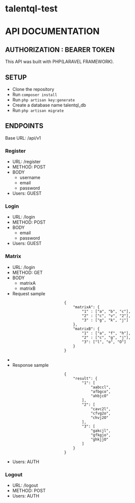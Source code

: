 # talentql-test
<h1>API DOCUMENTATION</h1>
<h2>AUTHORIZATION : BEARER TOKEN</h1>
<p>This API was built with PHP(LARAVEL FRAMEWORK).</p>

<h2>SETUP</h2>
<ul>
    <li>Clone the repository</li>  
    <li>Run <code>composer install</code></li>
    <li>Run <code>php artisan key:generate</code></li>
    <li>Create a database name talentql_db</li>
    <li>Run <code>php artisan migrate</code></li> 
</ul>
<h2>ENDPOINTS</h2>
<span>Base URL: /api/v1</span>
<div>
    <h3>Register</h3>
    <ul>
        <li>URL: <span>/register</span></li>  
        <li>METHOD: POST</li>
        <li>BODY
            <ul>
                <li>username</li>
                <li>email</li>
                <li>password</li>
            </ul>
        </li>
        <li>Users: GUEST</li>
    </ul>
</div>
<div>
    <h3>Login</h3>
    <ul>
        <li>URL: <span>/login</span></li>  
        <li>METHOD: POST</li>
        <li>BODY
            <ul>
                <li>email</li>
                <li>password</li>
            </ul>
        </li>
        <li>Users: GUEST</li>
    </ul>
</div>
<div>
    <h3>Matrix</h3>
    <ul>
        <li>URL: <span>/login</span></li>  
        <li>METHOD: GET</li>
        <li>BODY
            <ul>
                <li>matrixA</li>
                <li>matrixB</li>
            </ul>
        </li>
        <li>Request sample
            <ul>
                <code>
                    {
                        "matrixA": {
                            "1" : ["a", "b", "c"],
                            "2" : ["c", "v", "2"],
                            "3" : ["g", "k", "j"]
                        },
                        "matrixB": {
                            "1" : ["a", "f", "h"],
                            "2" : ["c", "g", "j"],
                            "3": ["l", "o", "O"]
                        }
                    }
                </code>
            </ul>
        <li>
        <li>Response sample
            <ul>
                <code>
                    {
                        "result": {
                            "1": [
                                "aabccl",
                                "afbgco",
                                "ahbjcO"
                            ],
                            "2": [
                                "cavc2l",
                                "cfvg2o",
                                "chvj2O"
                            ],
                            "3": [
                                "gakcjl",
                                "gfkgjo",
                                "ghkjjO"
                            ]
                        }
                    }
                </code>
            </ul>
        </li>
        <li>Users: AUTH</li>
    </ul>
</div>
<div>
    <h3>Logout</h3>
    <ul>
        <li>URL: <span>/logout</span></li>  
        <li>METHOD: POST</li>
        <li>Users: AUTH</li>
    </ul>
</div>
